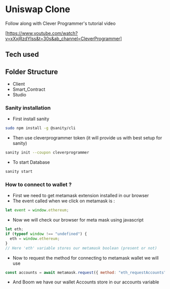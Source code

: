 # Uniswap Clone

Follow along with Clever Programmer's tutorial video

[https://www.youtube.com/watch?v=xXxjRzdYIss&t=30s&ab_channel=CleverProgrammer]

## Tech used

## Folder Structure

- Client
- Smart_Contract
- Studio

### Sanity installation

- First install sanity

```bash
sudo npm install -g @sanity/cli
```

- Then use cleverprogrammer token (it will provide us with best setup for sanity)

```bash
sanity init --coupon cleverprogrammer
```

- To start Database

```bash
sanity start
```

### How to connect to wallet ?

- First we need to get metamask extension installed in our browser
- The event called when we click on metamask is :

```js
let event = window.ethereum;
```

- Now we will check our browser for meta mask using javascript

```js
let eth;
if (typeof window !== "undefined") {
  eth = window.ethereum;
}
// Here 'eth' variable stores our metamask boolean (present or not)
```

- Now to request the method for connecting to metamask wallet we will use

```js
const accounts = await metamask.request({ method: "eth_requestAccounts" });
```

- And Boom we have our wallet Accounts store in our accounts variable
